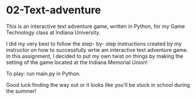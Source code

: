 # 02-Text-adventure
This is an interactive text adventure game, written in Python, for my Game Technology class at Indiana University.

I did my very best to follow the step- by- step instructions created by my instructor on how to successfully wrtie am interactive text adventure game. In this assignment, I decided to put my own twist on things by making the setting of the game located at the Indiana Memorial Union! 

To play: run main.py in Python. 

Good luck finding the way out or it looks like you'll be stuck in school during the summer!
